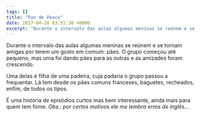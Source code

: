```yaml
---
tags: []
title: "Pan de Peace"
date: 2017-04-20 03:51:38 +0000
excerpt: "Durante o intervalo das aulas algumas meninas se reúnem e se tornam amigas por terem um gosto em comum: pães. O grupo começou até pequeno,..."
---
```


Durante o intervalo das aulas algumas meninas se reúnem e se tornam amigas por terem um gosto em comum: pães. O grupo começou até pequeno, mas uma foi dando pães para as outras e as amizades foram crescendo.

Uma delas é filha de uma padeira, cuja padaria o grupo passou a frequentar. Lá tem desde os pães comuns franceses, baguetes, recheados, enfim, de todos os tipos.

É uma história de episódios curtos mas bem interessante, ainda mais para quem tem fome. *Obs.: por certos motivos ele me lembra erros de inglês...*